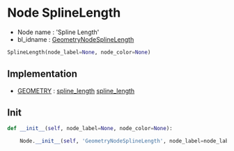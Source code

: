 # Node SplineLength

- Node name : 'Spline Length'
- bl_idname : [GeometryNodeSplineLength](https://docs.blender.org/api/current/bpy.types.GeometryNodeSplineLength.html)


``` python
SplineLength(node_label=None, node_color=None)
```
## Implementation

- [GEOMETRY](/docs/GeoNodes/socket_GEOMETRY.md) : [spline_length](/docs/GeoNodes/socket_GEOMETRY.md#spline_length) [spline_length](/docs/GeoNodes/socket_GEOMETRY.md#spline_length)

## Init

``` python
def __init__(self, node_label=None, node_color=None):

    Node.__init__(self, 'GeometryNodeSplineLength', node_label=node_label, node_color=node_color)
```
